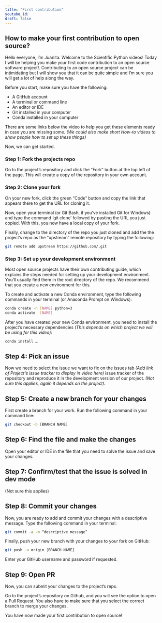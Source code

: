 ```yaml
---
title: "First contribution"
youtube_id:
draft: false
---
```


<!--
# 1.4 First contribution


## Topic:
Steps to do your first contribution to open source.

## Outline: 
- Fork the repo
- Clone your fork
- Set up development environment
- Pick an issue
- Create a new branch
- Find the file and make the changes
- Confirm the issue is solved 
- Commit changes
- Open PR

-->

## How to make your first contribution to open source?

Hello everyone, I’m Juanita. Welcome to the Scientific Python videos! Today I will be helping you make your first code contribution to an open source software project!. Contributing to an open source project can be intimidating but I will show you that it can be quite simple and I’m sure you will get a lot of help along the way.

Before you start, make sure you have the following:

- A GitHub account
- A terminal or command line
- An editor or IDE
- Git installed in your computer
- Conda installed in your computer

There are some links below the video to help you get these elements ready in case you are missing some. *(We could also make short How-to videos to show people how to set up these things)*

Now, we can get started. 

### Step 1: Fork the projects repo

Go to the project’s repository and click the “Fork” button at the top left of the page. This will create a copy of the repository in your own account. 

### Step 2: Clone your fork

On your new fork, click the green “Code” button and copy the link that appears there to get the URL for cloning it.

Now, open your terminal (or Git Bash, if you’ve installed Git for Windows) and type the command ‘git clone’ followed by pasting the URL you just copied. With this, you now have a local copy of your fork.

Finally, change to the directory of the repo you just cloned and add the the project’s repo as the “upstream” remote repository by typing the following:

```bash
git remote add upstream https://github.com/.git
```

### Step 3: Set up your development environment

Most open source projects have their own contributing guide, which explains the steps needed for setting up your development environment. You’ll usually find them in the root directory of the repo. 
We recommend that you create a new environment for this.

To create and activate a new Conda environment, type the following commands in your terminal (or Anaconda Prompt on Windows):

```bash
conda create -n [NAME] python=3
conda activate  [NAME]
```

After you have created your new Conda environment, you need to install the project’s necessary dependencies *(This depends on which project we will be using for this video)*:

```bash
conda install …
```

## Step 4: Pick an issue

Now we need to select the issue we want to fix on the issues tab *(Add link of Project's issue tracker to display in video here)* issue tracker of the repository and reproduce it in the development version of our project.
*(Not sure this applies, again it depends on the project)*.

## Step 5: Create a new branch for your changes

First create a branch for your work.
Run the following command in your command line:

```bash
git checkout -b [BRANCH NAME]
```

## Step 6: Find the file and make the changes

Open your editor or IDE in the file that you need to solve the issue and save your changes.


## Step 7: Confirm/test that the issue is solved in dev mode

(Not sure this applies)

## Step 8: Commit your changes

Now, you are ready to add and commit your changes with a descriptive message.
Type the following command in your terminal:

```bash
git commit -a -m “descriptive message”
```

Finally, push your new branch with your changes to your fork on GitHub:
 
```bash
git push -u origin [BRANCH NAME]
```

Enter your GitHub username and password if requested.

## Step 9: Open PR

Now, you can submit your changes to the project’s repo.


Go to the project’s repository on Github, and you will see the option to open a Pull Request.
 You also have to make sure that you select the correct branch to merge your changes.


You have now made your first contribution to open source! 

<!--

#### Links For video
*(Not sure these are the best resources but we should include some so that people get all the requirements ready)*

https://github.com
https://git-scm.com/book/en/v2/Getting-Started-Installing-Git
https://conda.io/projects/conda/en/latest/user-guide/install/index.html
-->
